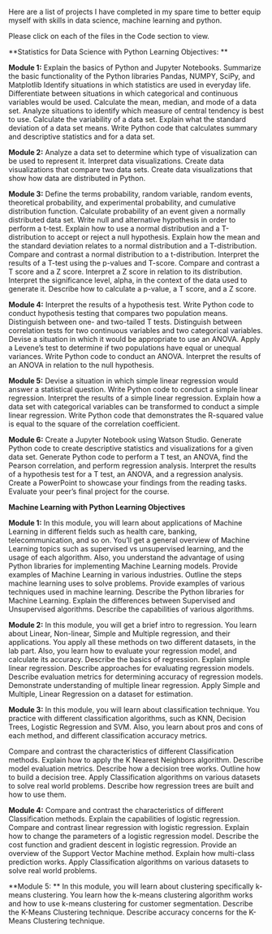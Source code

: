 Here are a list of projects I have completed in my spare time to better equip myself with skills in data science, machine learning and python. 

Please click on each of the files in the Code section to view. 

**Statistics for Data Science with Python Learning Objectives: **

**Module 1:**
Explain the basics of Python and Jupyter Notebooks.
Summarize the basic functionality of the Python libraries Pandas, NUMPY, SciPy, and Matplotlib
Identify situations in which statistics are used in everyday life.
Differentiate between situations in which categorical and continuous variables would be used.
Calculate the mean, median, and mode of a data set.
Analyze situations to identify which measure of central tendency is best to use.
Calculate the variability of a data set.
Explain what the standard deviation of a data set means.
Write Python code that calculates summary and descriptive statistics and for a data set.

**Module 2:**
Analyze a data set to determine which type of visualization can be used to represent it.
Interpret data visualizations.
Create data visualizations that compare two data sets.
Create data visualizations that show how data are distributed in Python.

**Module 3:**
Define the terms probability, random variable, random events, theoretical probability, and experimental probability, and cumulative distribution function.
Calculate probability of an event given a normally distributed data set.
Write null and alternative hypothesis in order to perform a t-test.
Explain how to use a normal distribution and a T-distribution to accept or reject a null hypothesis.
Explain how the mean and the standard deviation relates to a normal distribution and a T-distribution.
Compare and contrast a normal distribution to a t-distribution.
Interpret the results of a T-test using the p-values and T-score.
Compare and contrast a T score and a Z score.
Interpret a Z score in relation to its distribution.
Interpret the significance level, alpha, in the context of the data used to generate it.
Describe how to calculate a p-value, a T score, and a Z score.

**Module 4:**
Interpret the results of a hypothesis test.
Write Python code to conduct hypothesis testing that compares two population means.
Distinguish between one- and two-tailed T tests.
Distinguish between correlation tests for two continuous variables and two categorical variables.
Devise a situation in which it would be appropriate to use an ANOVA.
Apply a Levene’s test to determine if two populations have equal or unequal variances.
Write Python code to conduct an ANOVA.
Interpret the results of an ANOVA in relation to the null hypothesis.

**Module 5:**
Devise a situation in which simple linear regression would answer a statistical question.
Write Python code to conduct a simple linear regression.
Interpret the results of a simple linear regression.
Explain how a data set with categorical variables can be transformed to conduct a simple linear regression.
Write Python code that demonstrates the R-squared value is equal to the square of the correlation coefficient.

**Module 6:**
Create a Jupyter Notebook using Watson Studio.
Generate Python code to create descriptive statistics and visualizations for a given data set.
Generate Python code to perform a T test, an ANOVA, find the Pearson correlation, and perform regression analysis.
Interpret the results of a hypothesis test for a T test, an ANOVA, and a regression analysis.
Create a PowerPoint to showcase your findings from the reading tasks.
Evaluate your peer’s final project for the course.



**Machine Learning with Python Learning Objectives**

**Module 1:**
In this module, you will learn about applications of Machine Learning in different fields such as health care, banking, telecommunication, and so on. You’ll get a general overview of Machine Learning topics such as supervised vs unsupervised learning, and the usage of each algorithm. Also, you understand the advantage of using Python libraries for implementing Machine Learning models.
Provide examples of Machine Learning in various industries.
Outline the steps machine learning uses to solve problems.
Provide examples of various techniques used in machine learning.
Describe the Python libraries for Machine Learning.
Explain the differences between Supervised and Unsupervised algorithms.
Describe the capabilities of various algorithms.

**Module 2:**
In this module, you will get a brief intro to regression. You learn about Linear, Non-linear, Simple and Multiple regression, and their applications. You apply all these methods on two different datasets, in the lab part. Also, you learn how to evaluate your regression model, and calculate its accuracy.
Describe the basics of regression.
Explain simple linear regression.
Describe approaches for evaluating regression models.
Describe evaluation metrics for determining accuracy of regression models.
Demonstrate understanding of multiple linear regression.
Apply Simple and Multiple, Linear Regression on a dataset for estimation.

**Module 3:**
In this module, you will learn about classification technique. You practice with different classification algorithms, such as KNN, Decision Trees, Logistic Regression and SVM. Also, you learn about pros and cons of each method, and different classification accuracy metrics.

Compare and contrast the characteristics of different Classification methods.
Explain how to apply the K Nearest Neighbors algorithm.
Describe model evaluation metrics.
Describe how a decision tree works.
Outline how to build a decision tree.
Apply Classification algorithms on various datasets to solve real world problems.
Describe how regression trees are built and how to use them.

**Module 4:**
Compare and contrast the characteristics of different Classification methods.
Explain the capabilities of logistic regression.
Compare and contrast linear regression with logistic regression.
Explain how to change the parameters of a logistic regression model.
Describe the cost function and gradient descent in logistic regression.
Provide an overview of the Support Vector Machine method.
Explain how multi-class prediction works.
Apply Classification algorithms on various datasets to solve real world problems.

**Module 5: **
In this module, you will learn about clustering specifically k-means clustering. You learn how the k-means clustering algorithm works and how to use k-means clustering for customer segmentation.
Describe the K-Means Clustering technique.
Describe accuracy concerns for the K-Means Clustering technique.
